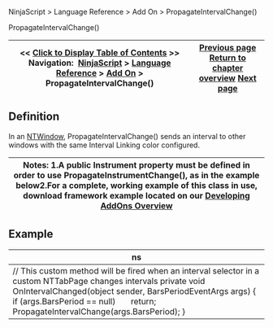 ﻿
NinjaScript \> Language Reference \> Add On \> PropagateIntervalChange()

PropagateIntervalChange()

| \<\< [Click to Display Table of Contents](propagateintervalchange().md) \>\> **Navigation:**     [NinjaScript](ninjascript-1.md) \> [Language Reference](language_reference_wip-1.md) \> [Add On](add_on-1.md) \> PropagateIntervalChange() | [Previous page](propagateinstrumentchange()-1.md) [Return to chapter overview](add_on-1.md) [Next page](tabcontrol-1.md) |
| --- | --- |
## Definition
In an [NTWindow](ntwindow-1.md), PropagateIntervalChange() sends an interval to other windows with the same Interval Linking color configured. 
 

| Notes:  1\.A public Instrument property must be defined in order to use PropagateInstrumentChange(), as in the example below2\.For a complete, working example of this class in use, download framework example located on our [Developing AddOns Overview](developing_add_ons-1.md) |
| --- |
## 
## Example

| ns |
| --- |
| // This custom method will be fired when an interval selector in a custom NTTabPage changes intervals private void OnIntervalChanged(object sender, BarsPeriodEventArgs args) {    if (args.BarsPeriod \=\= null)        return;      PropagateIntervalChange(args.BarsPeriod); } |
